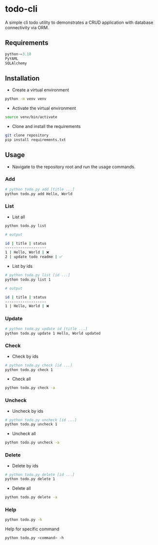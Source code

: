 # todo-cli

A simple cli todo utility to demonstrates a CRUD application with database connectivity via ORM.

## Requirements

```python
python~=3.10
PyYAML
SQLAlchemy
```

## Installation

- Create a virtual environment

```sh
python -m venv venv
```

- Activate the virtual environment

```sh
source venv/bin/activate
```

- Clone and install the requirements

```sh
git clone repository
pip install requirements.txt
```

## Usage

- Navigate to the repository root and run the usage commands.

### Add

```sh
# python todo.py add [title ...]
python todo.py add Hello, World
```

### List

- List all

```sh
python todo.py list
```

```sh
# output

id | title | status
-------------------
1 | Hello, World | ❌
2 | update todo readme | ✅
```

- List by ids

```sh
# python todo.py list [id ...]
python todo.py list 1
```

```sh
# output

id | title | status
-------------------
1 | Hello, World | ❌
```

### Update

```sh
# python todo.py update id [title ...]
python todo.py update 1 Hello, World updated
```

### Check

- Check by ids

```sh
# python todo.py check [id ...]
python todo.py check 1
```

- Check all

```sh
python todo.py check -a
```

### Uncheck

- Uncheck by ids

```sh
# python todo.py uncheck [id ...]
python todo.py uncheck 1
```

- Uncheck all

```sh
python todo.py uncheck -a
```

### Delete

- Delete by ids

```sh
# python todo.py delete [id ...]
python todo.py delete 1
```

- Delete all

```sh
python todo.py delete -a
```

### Help

```sh
python todo.py -h
```

Help for specific command

```sh
python todo.py <command> -h
```
